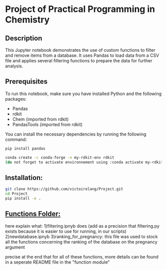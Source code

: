 # Project of Practical Programming in Chemistry

## Description
This Jupyter notebook demonstrates the use of custom functions to filter and remove items from a database. It uses Pandas to load data from a CSV file and applies several filtering functions to prepare the data for further analysis.

## Prerequisites
To run this notebook, make sure you have installed Python and the following packages:
- Pandas
- rdkit
- Chem (imported from rdkit)
- PandasTools (imported from rdkit)


You can install the necessary dependencies by running the following command:
```bash
pip install pandas

conda create -c conda-forge -n my-rdkit-env rdkit
(do not forget to activate environnement using :conda activate my-rdkit-env)
```

## Installation:
```bash
git clone https://github.com/victoirelang/Project.git
cd Project
pip install -e .
```

## [Functions Folder:](https://github.com/victoirelang/Project/tree/main/functions)
here explain what:
1)filtering.ipnyb does (add as a precision that filtering.py exists because it is easier to use for running, in our scripts)
2)newdatabase.ipnyb
3)ranking_for_pregnancy: this file was used to stock all the functions concerning the ranking of the database on the pregnancy argument

precise at the end that for all of these functions, more details can be found in a seperate README file in the "function module"

## 
